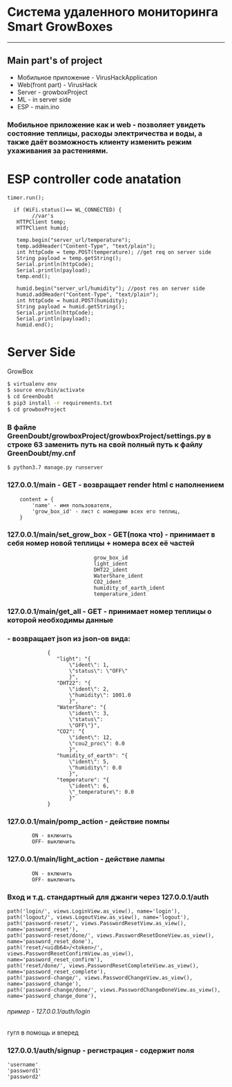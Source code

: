 # Система удаленного мониторинга Smart GrowBoxes
---

## Main part's of project
* Мобильное приложение - VirusHackApplication
* Web(front part) - VirusHack
* Server - growboxProject
* ML - in server side
* ESP - main.ino

### Мобильное приложение как и web - позволяет увидеть состояние теплицы, расходы электричества и воды, а также даёт возможность клиенту изменить режим ухаживания за растениями.

# ESP controller code anatation
```
timer.run();
  
  if (WiFi.status()== WL_CONNECTED) {
        //var's
   HTTPClient temp; 
   HTTPClient humid;
 
   temp.begin("server_url/temperature");
   temp.addHeader("Content-Type", "text/plain");
   int httpCode = temp.POST(temperature); //get req on server side
   String payload = temp.getString();
   Serial.println(httpCode);
   Serial.println(payload);  
   temp.end();

   humid.begin("server_url/humidity"); //post res on server side
   humid.addHeader("Content-Type", "text/plain");
   int httpCode = humid.POST(humidity);
   String payload = humid.getString();
   Serial.println(httpCode);
   Serial.println(payload);  
   humid.end();
```

# Server Side
GrowBox

```sh
$ virtualenv env
$ source env/bin/activate
$ cd GreenDoubt
$ pip3 install -r requirements.txt
$ cd growboxProject
```
### В файле GreenDoubt/growboxProject/growboxProject/settings.py  в строке 63 заменить путь на свой полный путь к файлу GreenDoubt/my.cnf
```
$ python3.7 manage.py runserver
```

### 127.0.0.1/main - GET - возвращает render html с наполнением
        content = {
            'name' - имя пользователя,
            'grow_box_id' - лист с номерами всех его теплиц,
        }
### 127.0.0.1/main/set_grow_box - GET(пока что) - принимает в себя номер новой теплицы + номера всех её частей
                                grow_box_id
                                light_ident
                                DHT22_ident
                                WaterShare_ident
                                CO2_ident
                                humidity_of_earth_ident
                                temperature_ident
### 127.0.0.1/main/get_all - GET - принимает номер теплицы о которой необходимы данные
### - возвращает json из json-ов вида:

                 {
                    "light": "{
                        \"ident\": 1,
                        \"status\": \"OFF\"
                        }",
                    "DHT22": "{
                        \"ident\": 2,
                        \"humidity\": 1001.0
                        }",
                    "WaterShare": "{
                        \"ident\": 3,
                        \"status\":
                        \"OFF\"}",
                    "CO2": "{
                        \"ident\": 12,
                        \"cou2_proc\": 0.0
                        }",
                    "humidity_of_earth": "{
                        \"ident\": 5,
                        \"humidity\": 0.0
                        }",
                    "temperature": "{
                        \"ident\": 6,
                        \"_temperature\": 0.0
                        }"
                 }

### 127.0.0.1/main/pomp_action - действие помпы
            ON - включить
            OFF- выключить
### 127.0.0.1/main/light_action -  действие лампы
            ON - включить
            OFF- выключить
### Вход и т.д. стандартный для джанги через 127.0.0.1/auth
    path('login/', views.LoginView.as_view(), name='login'),
    path('logout/', views.LogoutView.as_view(), name='logout'),
    path('password-reset/', views.PasswordResetView.as_view(), name='password_reset'),
    path('password-reset/done/', views.PasswordResetDoneView.as_view(), name='password_reset_done'),
    path('reset/<uidb64>/<token>/', views.PasswordResetConfirmView.as_view(), name='password_reset_confirm'),
    path('reset/done/', views.PasswordResetCompleteView.as_view(), name='password_reset_complete'),
    path('password-change/', views.PasswordChangeView.as_view(), name='password_change'),
    path('password-change/done/', views.PasswordChangeDoneView.as_view(), name='password_change_done'),
######    пример - 127.0.0.1/auth/login
гугл в помощь и вперед
### 127.0.0.1/auth/signup - регистрация - содержит поля
    'username'
    'password1'
    'password2'
